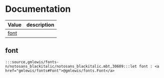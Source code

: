 # Documentation
|Value|description|
|---|---|
|[font](#font)||

## font

```moonbit
:::source,gmlewis/fonts-n/notosans_blackitalic/notosans_blackitalic.mbt,30609:::let font : <a href="gmlewis/fonts#Font">@gmlewis/fonts.Font</a>
```

